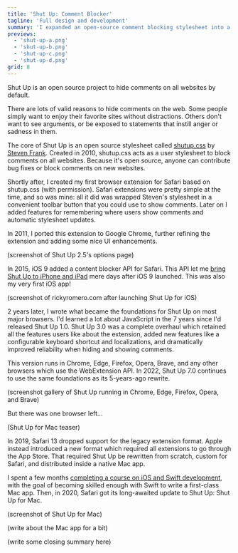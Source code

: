 ```yaml
---
title: 'Shut Up: Comment Blocker'
tagline: 'Full design and development'
summary: 'I expanded an open-source comment blocking stylesheet into a suite of extensions for all major browsers.'
previews:
  - 'shut-up-a.png'
  - 'shut-up-b.png'
  - 'shut-up-c.png'
  - 'shut-up-d.png'
grid: 8
---
```


Shut Up is an open source project to hide comments on all websites by default.

There are lots of valid reasons to hide comments on the web. Some people simply want to enjoy their favorite sites without distractions. Others don't want to see arguments, or be exposed to statements that instill anger or sadness in them.

The core of Shut Up is an open source stylesheet called [shutup.css](https://github.com/panicsteve/shutup-css) by [Steven Frank](https://stevenf.com). Created in 2010, shutup.css acts as a user stylesheet to block comments on all websites. Because it's open source, anyone can contribute bug fixes or block comments on new websites.

Shortly after, I created my first browser extension for Safari based on shutup.css (with permission). Safari extensions were pretty simple at the time, and so was mine: all it did was wrapped Steven's stylesheet in a convenient toolbar button that you could use to show comments. Later on I added features for remembering where users show comments and automatic stylesheet updates.

In 2011, I ported this extension to Google Chrome, further refining the extension and adding some nice UI enhancements.

(screenshot of Shut Up 2.5's options page)

In 2015, iOS 9 added a content blocker API for Safari. This API let me [bring Shut Up to iPhone and iPad](https://www.macstories.net/ios/shut-up-is-an-ios-9-content-blocker-to-hide-comments-on-the-web/) mere days after iOS 9 launched. This was also my very first iOS app!

(screenshot of rickyromero.com after launching Shut Up for iOS)

2 years later, I wrote what became the foundations for Shut Up on most major browsers. I'd learned a lot about JavaScript in the 7 years since I'd released Shut Up 1.0. Shut Up 3.0 was a complete overhaul which retained all the features users like about the extension, added new features like a configurable keyboard shortcut and localizations, and dramatically improved reliability when hiding and showing comments.

This version runs in Chrome, Edge, Firefox, Opera, Brave, and any other browsers which use the WebExtension API. In 2022, Shut Up 7.0 continues to use the same foundations as its 5-years-ago rewrite.

(screenshot gallery of Shut Up running in Chrome, Edge, Firefox, Opera, and Brave)

But there was one browser left...

(Shut Up for Mac teaser)

In 2019, Safari 13 dropped support for the legacy extension format. Apple instead introduced a new format which required all extensions to go through the App Store. That required Shut Up be rewritten from scratch, custom for Safari, and distributed inside a native Mac app.

I spent a few months [completing a course on iOS and Swift development](#), with the goal of becoming skilled enough with Swift to write a first-class Mac app. Then, in 2020, Safari got its long-awaited update to Shut Up: Shut Up for Mac.

(screenshot of Shut Up for Mac)

(write about the Mac app for a bit)

(write some closing summary here)
